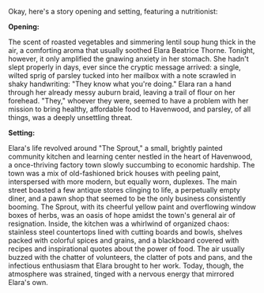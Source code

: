 Okay, here's a story opening and setting, featuring a nutritionist:

**Opening:**

The scent of roasted vegetables and simmering lentil soup hung thick in the air, a comforting aroma that usually soothed Elara Beatrice Thorne. Tonight, however, it only amplified the gnawing anxiety in her stomach.  She hadn't slept properly in days, ever since the cryptic message arrived: a single, wilted sprig of parsley tucked into her mailbox with a note scrawled in shaky handwriting: "They know what you're doing."  Elara ran a hand through her already messy auburn braid, leaving a trail of flour on her forehead.  "They," whoever they were, seemed to have a problem with her mission to bring healthy, affordable food to Havenwood, and parsley, of all things, was a deeply unsettling threat.

**Setting:**

Elara's life revolved around "The Sprout," a small, brightly painted community kitchen and learning center nestled in the heart of Havenwood, a once-thriving factory town slowly succumbing to economic hardship. The town was a mix of old-fashioned brick houses with peeling paint, interspersed with more modern, but equally worn, duplexes. The main street boasted a few antique stores clinging to life, a perpetually empty diner, and a pawn shop that seemed to be the only business consistently booming. The Sprout, with its cheerful yellow paint and overflowing window boxes of herbs, was an oasis of hope amidst the town's general air of resignation. Inside, the kitchen was a whirlwind of organized chaos: stainless steel countertops lined with cutting boards and bowls, shelves packed with colorful spices and grains, and a blackboard covered with recipes and inspirational quotes about the power of food.  The air usually buzzed with the chatter of volunteers, the clatter of pots and pans, and the infectious enthusiasm that Elara brought to her work. Today, though, the atmosphere was strained, tinged with a nervous energy that mirrored Elara's own.
